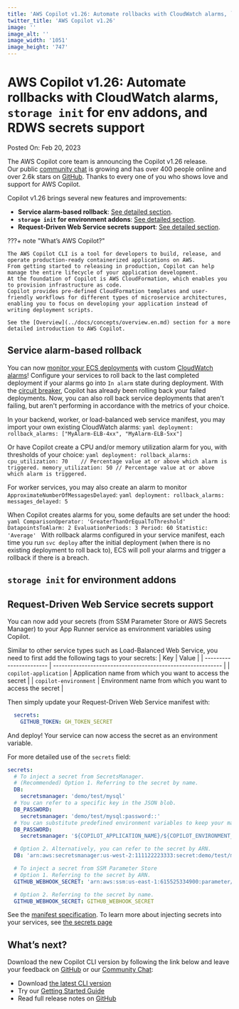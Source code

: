 ```yaml
---
title: 'AWS Copilot v1.26: Automate rollbacks with CloudWatch alarms, `storage init` for env addons, and RDWS secrets support'
twitter_title: 'AWS Copilot v1.26'
image: ''
image_alt: ''
image_width: '1051'
image_height: '747'
---
```


# AWS Copilot v1.26: Automate rollbacks with CloudWatch alarms, `storage init` for env addons, and RDWS secrets support

Posted On: Feb 20, 2023

The AWS Copilot core team is announcing the Copilot v1.26 release.  
Our public [сommunity сhat](https://gitter.im/aws/copilot-cli) is growing and has over 400 people online and over 2.6k stars on [GitHub](http://github.com/aws/copilot-cli/).
Thanks to every one of you who shows love and support for AWS Copilot.

Copilot v1.26 brings several new features and improvements:

- **Service alarm-based rollback**: [See detailed section](#service-alarm-based-rollback).
- **`storage init` for environment addons**: [See detailed section](#storage-init-for-environment-addons).
- **Request-Driven Web Service secrets support**: [See detailed section](#request-driven-web-service-secrets-support).

???+ note "What’s AWS Copilot?"

    The AWS Copilot CLI is a tool for developers to build, release, and operate production-ready containerized applications on AWS.
    From getting started to releasing in production, Copilot can help manage the entire lifecycle of your application development.
    At the foundation of Copilot is AWS CloudFormation, which enables you to provision infrastructure as code.
    Copilot provides pre-defined CloudFormation templates and user-friendly workflows for different types of microservice architectures,
    enabling you to focus on developing your application instead of writing deployment scripts.

    See the [Overview](../docs/concepts/overview.en.md) section for a more detailed introduction to AWS Copilot.

## Service alarm-based rollback
You can now [monitor your ECS deployments](https://aws.amazon.com/blogs/containers/automate-rollbacks-for-amazon-ecs-rolling-deployments-with-cloudwatch-alarms/) with custom [CloudWatch alarms](https://docs.aws.amazon.com/AmazonECS/latest/userguide/deployment-alarm-failure.html)! Configure your services to roll back to the last completed deployment if your alarms go into `In alarm` state during deployment. With the [circuit breaker](https://docs.aws.amazon.com/AmazonECS/latest/developerguide/deployment-circuit-breaker.html), Copilot has already been rolling back your failed deployments. Now, you can also roll back service deployments that aren't failing, but aren't performing in accordance with the metrics of your choice.

In your backend, worker, or load-balanced web service manifest, you may import your own existing CloudWatch alarms:
    ```yaml
    deployment:
      rollback_alarms: ["MyAlarm-ELB-4xx", "MyAlarm-ELB-5xx"]
    ```

Or have Copilot create a CPU and/or memory utilization alarm for you, with thresholds of your choice:
    ```yaml
    deployment:
      rollback_alarms:
        cpu_utilization: 70    // Percentage value at or above which alarm is triggered.
        memory_utilization: 50 // Percentage value at or above which alarm is triggered.
    ```

For worker services, you may also create an alarm to monitor `ApproximateNumberOfMessagesDelayed`:
    ```yaml
    deployment:
      rollback_alarms:
        messages_delayed: 5
    ```

 When Copilot creates alarms for you, some defaults are set under the hood:
    ```yaml
    ComparisonOperator: 'GreaterThanOrEqualToThreshold'
    DatapointsToAlarm: 2
    EvaluationPeriods: 3
    Period: 60
    Statistic: 'Average'
    ```
With rollback alarms configured in your service manifest, each time you run `svc deploy` after the initial deployment (when there is no existing deployment to roll back to), ECS will poll your alarms and trigger a rollback if there is a breach.

## `storage init` for environment addons

## Request-Driven Web Service secrets support
You can now add your secrets (from SSM Parameter Store or AWS Secrets Manager) to your App Runner service as environment variables using Copilot.

Similar to other service types such as Load-Balanced Web Service, you need to first add the following tags to your secrets:
| Key                     | Value                                                       |
| ----------------------- | ----------------------------------------------------------- |
| `copilot-application`   | Application name from which you want to access the secret   |
| `copilot-environment`   | Environment name from which you want to access the secret   |

Then simply update your Request-Driven Web Service manifest with:
```yaml
  secrets:
    GITHUB_TOKEN: GH_TOKEN_SECRET
```
And deploy! Your service can now access the secret as an environment variable.

For more detailed use of the `secrets` field:
```yaml
secrets:
  # To inject a secret from SecretsManager.
  # (Recommended) Option 1. Referring to the secret by name.
  DB:
    secretsmanager: 'demo/test/mysql'
  # You can refer to a specific key in the JSON blob.
  DB_PASSWORD:
    secretsmanager: 'demo/test/mysql:password::'
  # You can substitute predefined environment variables to keep your manifest succinct.
  DB_PASSWORD:
    secretsmanager: '${COPILOT_APPLICATION_NAME}/${COPILOT_ENVIRONMENT_NAME}/mysql:password::'

  # Option 2. Alternatively, you can refer to the secret by ARN.
  DB: 'arn:aws:secretsmanager:us-west-2:111122223333:secret:demo/test/mysql-Yi6mvL'

  # To inject a secret from SSM Parameter Store
  # Option 1. Referring to the secret by ARN.
  GITHUB_WEBHOOK_SECRET: 'arn:aws:ssm:us-east-1:615525334900:parameter/GH_WEBHOOK_SECRET'

  # Option 2. Referring to the secret by name.
  GITHUB_WEBHOOK_SECRET: GITHUB_WEBHOOK_SECRET
```
See the [manifest specification](../../docs/manifest/rd-web-service/#secrets). To learn more about injecting secrets into your services, see [the secrets page](../../docs/developing/secrets.en.md)

## What’s next?

Download the new Copilot CLI version by following the link below and leave your feedback on [GitHub](https://github.com/aws/copilot-cli/) or our [Community Chat](https://gitter.im/aws/copilot-cli):

- Download [the latest CLI version](../docs/getting-started/install.en.md)
- Try our [Getting Started Guide](../docs/getting-started/first-app-tutorial.en.md)
- Read full release notes on [GitHub](https://github.com/aws/copilot-cli/releases/tag/v1.25.0)

